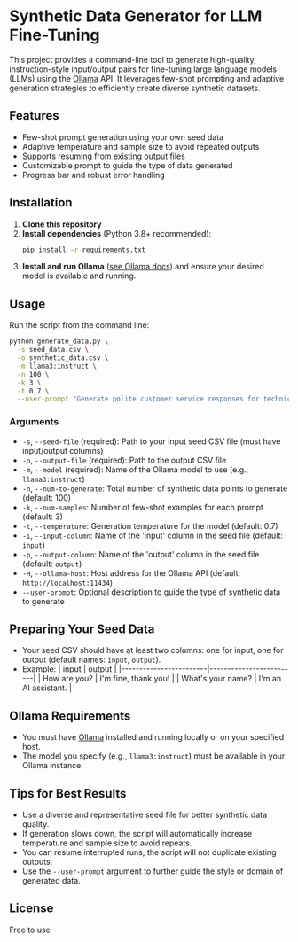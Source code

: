 # Synthetic Data Generator for LLM Fine-Tuning

This project provides a command-line tool to generate high-quality, instruction-style input/output pairs for fine-tuning large language models (LLMs) using the [Ollama](https://ollama.com/) API. It leverages few-shot prompting and adaptive generation strategies to efficiently create diverse synthetic datasets.

## Features
- Few-shot prompt generation using your own seed data
- Adaptive temperature and sample size to avoid repeated outputs
- Supports resuming from existing output files
- Customizable prompt to guide the type of data generated
- Progress bar and robust error handling

## Installation
1. **Clone this repository**
2. **Install dependencies** (Python 3.8+ recommended):
   ```sh
   pip install -r requirements.txt
   ```
3. **Install and run Ollama** ([see Ollama docs](https://ollama.com/)) and ensure your desired model is available and running.

## Usage
Run the script from the command line:
```sh
python generate_data.py \
  -s seed_data.csv \
  -o synthetic_data.csv \
  -m llama3:instruct \
  -n 100 \
  -k 3 \
  -t 0.7 \
  --user-prompt "Generate polite customer service responses for technical support scenarios."
```

### Arguments
- `-s`, `--seed-file` (required): Path to your input seed CSV file (must have input/output columns)
- `-o`, `--output-file` (required): Path to the output CSV file
- `-m`, `--model` (required): Name of the Ollama model to use (e.g., `llama3:instruct`)
- `-n`, `--num-to-generate`: Total number of synthetic data points to generate (default: 100)
- `-k`, `--num-samples`: Number of few-shot examples for each prompt (default: 3)
- `-t`, `--temperature`: Generation temperature for the model (default: 0.7)
- `-i`, `--input-column`: Name of the 'input' column in the seed file (default: `input`)
- `-p`, `--output-column`: Name of the 'output' column in the seed file (default: `output`)
- `-H`, `--ollama-host`: Host address for the Ollama API (default: `http://localhost:11434`)
- `--user-prompt`: Optional description to guide the type of synthetic data to generate

## Preparing Your Seed Data
- Your seed CSV should have at least two columns: one for input, one for output (default names: `input`, `output`).
- Example:
  | input                  | output                  |
  |------------------------|-------------------------|
  | How are you?           | I'm fine, thank you!    |
  | What's your name?      | I'm an AI assistant.    |

## Ollama Requirements
- You must have [Ollama](https://ollama.com/) installed and running locally or on your specified host.
- The model you specify (e.g., `llama3:instruct`) must be available in your Ollama instance.

## Tips for Best Results
- Use a diverse and representative seed file for better synthetic data quality.
- If generation slows down, the script will automatically increase temperature and sample size to avoid repeats.
- You can resume interrupted runs; the script will not duplicate existing outputs.
- Use the `--user-prompt` argument to further guide the style or domain of generated data.

## License
Free to use